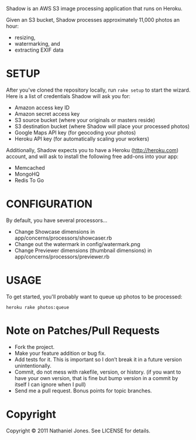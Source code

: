 Shadow is an AWS S3 image processing application that runs on Heroku.

Given an S3 bucket, Shadow processes approximately 11,000 photos an hour: 

* resizing, 
* watermarking, and 
* extracting EXIF data

SETUP
=====

After you've cloned the repository locally, run `rake setup` to start the wizard.
Here is a list of credentials Shadow will ask you for:

* Amazon access key ID
* Amazon secret access key
* S3 source bucket (where your originals or masters reside)
* S3 destination bucket (where Shadow will place your processed photos)
* Google Maps API key (for geocoding your photos)
* Heroku API key (for automatically scaling your workers)

Additionally, Shadow expects you to have a Heroku (http://heroku.com) account, 
and will ask to install the following free add-ons into your app:

* Memcached
* MongoHQ
* Redis To Go

CONFIGURATION
=============

By default, you have several processors...

* Change Showcase dimensions in app/concerns/processors/showcaser.rb
* Change out the watermark in config/watermark.png
* Change Previewer dimensions (thumbnail dimensions) in app/concerns/processors/previewer.rb

USAGE
=====

To get started, you'll probably want to queue up photos to be processed: 

	heroku rake photos:queue
	
Note on Patches/Pull Requests
=============================

* Fork the project.
* Make your feature addition or bug fix.
* Add tests for it. This is important so I don’t break it in a future version unintentionally.
* Commit, do not mess with rakefile, version, or history. (if you want to have your own version, that is fine but bump version in a commit by itself I can ignore when I pull)
* Send me a pull request. Bonus points for topic branches.

Copyright
=========

Copyright © 2011 Nathaniel Jones. See LICENSE for details.
